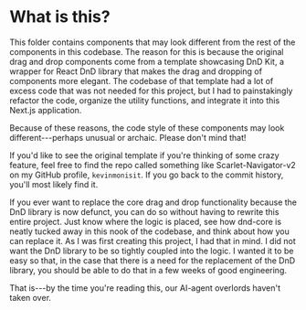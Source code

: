 # What is this?

This folder contains components that may look different from the rest of the components in this codebase. The reason for this is because the original drag and drop components come from a template showcasing DnD Kit, a wrapper for React DnD library that makes the drag and dropping of components more elegant. The codebase of that template had a lot of excess code that was not needed for this project, but I had to painstakingly refactor the code, organize the utility functions, and integrate it into this Next.js application.

Because of these reasons, the code style of these components may look different---perhaps unusual or archaic. Please don't mind that!

If you'd like to see the original template if you're thinking of some crazy feature, feel free to find the repo called something like Scarlet-Navigator-v2 on my GitHub profile, `kevinmonisit`. If you go back to the commit history, you'll most likely find it.

If you ever want to replace the core drag and drop functionality because the DnD library is now defunct, you can do so without having to rewrite this entire project. Just know where the logic is placed, see how dnd-core is neatly tucked away in this nook of the codebase, and think about how you can replace it. As I was first creating this project, I had that in mind. I did not want the DnD library to be so tightly coupled into the logic. I wanted it to be easy so that, in the case that there is a need for the replacement of the DnD library, you should be able to do that in a few weeks of good engineering.

That is---by the time you're reading this, our AI-agent overlords haven't taken over.
